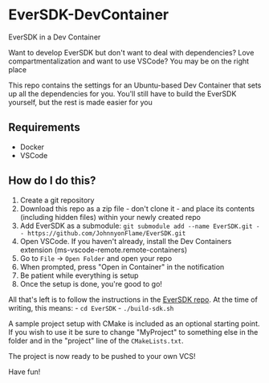 # EverSDK-DevContainer
EverSDK in a Dev Container

Want to develop EverSDK but don't want to deal with dependencies? Love compartmentalization and want to use VSCode? You may be on the right place

This repo contains the settings for an Ubuntu-based Dev Container that sets up all the dependencies for you. You'll still have to build the EverSDK yourself, but the rest is made easier for you


## Requirements
- Docker
- VSCode

## How do I do this?
1. Create a git repository
2. Download this repo as a zip file - don't clone it - and place its contents (including hidden files) within your newly created repo
3. Add EverSDK as a submodule: `git submodule add --name EverSDK.git -- https://github.com/JohnnyonFlame/EverSDK.git`
4. Open VSCode. If you haven't already, install the Dev Containers extension (ms-vscode-remote.remote-containers)
5. Go to `File` -> `Open Folder` and open your repo
6. When prompted, press "Open in Container" in the notification
7. Be patient while everything is setup
8. Once the setup is done, you're good to go!

All that's left is to follow the instructions in the [EverSDK repo](https://github.com/JohnnyonFlame/EverSDK). At the time of writing, this means:
    - `cd EverSDK`
    - `./build-sdk.sh`

A sample project setup with CMake is included as an optional starting point. If you wish to use it be sure to change "MyProject" to something else in the folder and in the "project" line of the `CMakeLists.txt`.

The project is now ready to be pushed to your own VCS!

Have fun!
